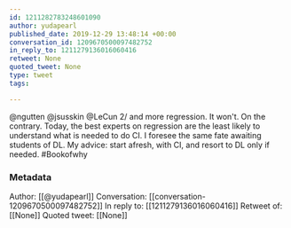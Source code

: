 ```yaml
---
id: 1211282783248601090
author: yudapearl
published_date: 2019-12-29 13:48:14 +00:00
conversation_id: 1209670500097482752
in_reply_to: 1211279136016060416
retweet: None
quoted_tweet: None
type: tweet
tags:

---
```


@ngutten @jsusskin @LeCun 2/ and more regression. It won't. On the contrary. Today, the best experts on regression are the least likely to  understand what is needed to do CI. I foresee the same fate awaiting students of DL. My advice: start afresh, with CI, and resort to DL only if needed. #Bookofwhy

### Metadata

Author: [[@yudapearl]]
Conversation: [[conversation-1209670500097482752]]
In reply to: [[1211279136016060416]]
Retweet of: [[None]]
Quoted tweet: [[None]]
